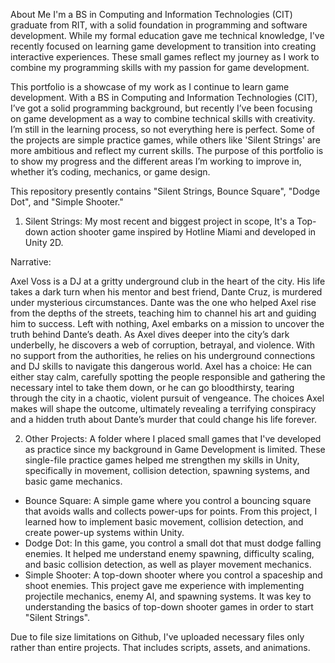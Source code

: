 About Me
I'm a BS in Computing and Information Technologies (CIT) graduate from RIT, with a solid foundation in programming and software development. While my formal education gave me technical knowledge, I've recently focused on learning game development to transition into creating interactive experiences. These small games reflect my journey as I work to combine my programming skills with my passion for game development.

This portfolio is a showcase of my work as I continue to learn game development. With a BS in Computing and Information Technologies (CIT), I’ve got a solid programming background, but recently I’ve been focusing on game development as a way to combine technical skills with creativity.
I’m still in the learning process, so not everything here is perfect. Some of the projects are simple practice games, while others like 'Silent Strings' are more ambitious and reflect my current skills.
The purpose of this portfolio is to show my progress and the different areas I’m working to improve in, whether it’s coding, mechanics, or game design.

This repository presently contains "Silent Strings, Bounce Square", "Dodge Dot", and "Simple Shooter."

1. Silent Strings: My most recent and biggest project in scope, It's a Top-down action shooter game inspired by Hotline Miami and developed in Unity 2D.

Narrative:

Axel Voss is a DJ at a gritty underground club in the heart of the city. His life takes a dark turn when his mentor and best friend, Dante Cruz, is murdered under mysterious circumstances. Dante was the one who helped Axel rise from the depths of the streets, teaching him to channel his art and guiding him to success. Left with nothing, Axel embarks on a mission to uncover the truth behind Dante’s death. As Axel dives deeper into the city’s dark underbelly, he discovers a web of corruption, betrayal, and violence. With no support from the authorities, he relies on his underground connections and DJ skills to navigate this dangerous world. Axel has a choice: He can either stay calm, carefully spotting the people responsible and gathering the necessary intel to take them down, or he can go bloodthirsty, tearing through the city in a chaotic, violent pursuit of vengeance. The choices Axel makes will shape the outcome, ultimately revealing a terrifying conspiracy and a hidden truth about Dante’s murder that could change his life forever.


2. Other Projects: A folder where I placed small games that I've developed as practice since my background in Game Development is limited. These single-file practice games helped me strengthen my skills in Unity, specifically in movement, collision detection, spawning systems, and basic game mechanics.

- Bounce Square: A simple game where you control a bouncing square that avoids walls and collects power-ups for points. From this project, I learned how to implement basic movement, collision detection, and create power-up systems within Unity.
- Dodge Dot: In this game, you control a small dot that must dodge falling enemies. It helped me understand enemy spawning, difficulty scaling, and basic collision detection, as well as player movement mechanics.
- Simple Shooter: A top-down shooter where you control a spaceship and shoot enemies. This project gave me experience with implementing projectile mechanics, enemy AI, and spawning systems. It was key to understanding the basics of top-down shooter games in order to start "Silent Strings".

Due to file size limitations on Github, I've uploaded necessary files only rather than entire projects. That includes scripts, assets, and animations.


